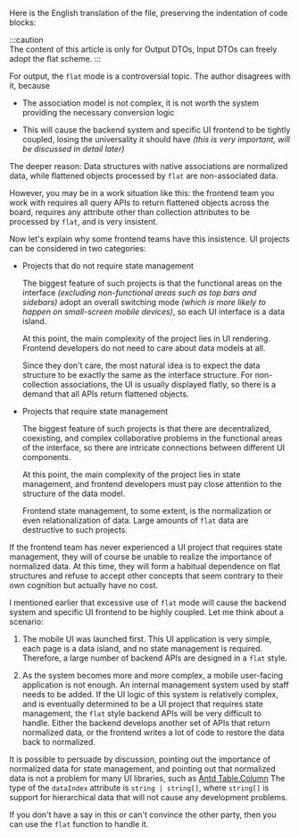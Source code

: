 Here is the English translation of the file, preserving the indentation of code blocks:

:::caution  
The content of this article is only for Output DTOs, Input DTOs can freely adopt the flat scheme.
:::

For output, the `flat` mode is a controversial topic. The author disagrees with it, because

-   The association model is not complex, it is not worth the system providing the necessary conversion logic

-   This will cause the backend system and specific UI frontend to be tightly coupled, losing the universality it should have *(this is very important, will be discussed in detail later)*

The deeper reason: Data structures with native associations are normalized data, while flattened objects processed by `flat` are non-associated data.

However, you may be in a work situation like this: the frontend team you work with requires all query APIs to return flattened objects across the board, requires any attribute other than collection attributes to be processed by `flat`, and is very insistent.

Now let's explain why some frontend teams have this insistence. UI projects can be considered in two categories:

-   Projects that do not require state management

    The biggest feature of such projects is that the functional areas on the interface *(excluding non-functional areas such as top bars and sidebars)* adopt an overall switching mode *(which is more likely to happen on small-screen mobile devices)*, so each UI interface is a data island.

    At this point, the main complexity of the project lies in UI rendering. Frontend developers do not need to care about data models at all.
    
    Since they don't care, the most natural idea is to expect the data structure to be exactly the same as the interface structure. For non-collection associations, the UI is usually displayed flatly, so there is a demand that all APIs return flattened objects.

-   Projects that require state management

    The biggest feature of such projects is that there are decentralized, coexisting, and complex collaborative problems in the functional areas of the interface, so there are intricate connections between different UI components.

    At this point, the main complexity of the project lies in state management, and frontend developers must pay close attention to the structure of the data model.

    Frontend state management, to some extent, is the normalization or even relationalization of data. Large amounts of `flat` data are destructive to such projects.

If the frontend team has never experienced a UI project that requires state management, they will of course be unable to realize the importance of normalized data. At this time, they will form a habitual dependence on flat structures and refuse to accept other concepts that seem contrary to their own cognition but actually have no cost.

I mentioned earlier that excessive use of `flat` mode will cause the backend system and specific UI frontend to be highly coupled. Let me think about a scenario:

1.  The mobile UI was launched first. This UI application is very simple, each page is a data island, and no state management is required. Therefore, a large number of backend APIs are designed in a `flat` style.

2.  As the system becomes more and more complex, a mobile user-facing application is not enough. An internal management system used by staff needs to be added. If the UI logic of this system is relatively complex, and is eventually determined to be a UI project that requires state management, the `flat` style backend APIs will be very difficult to handle. Either the backend develops another set of APIs that return normalized data, or the frontend writes a lot of code to restore the data back to normalized.

It is possible to persuade by discussion, pointing out the importance of normalized data for state management, and pointing out that normalized data is not a problem for many UI libraries, such as [Antd Table.Column](https://ant.design/components/table#column) The type of the `dataIndex` attribute is `string | string[]`, where `string[]` is support for hierarchical data that will not cause any development problems.

If you don't have a say in this or can't convince the other party, then you can use the `flat` function to handle it.